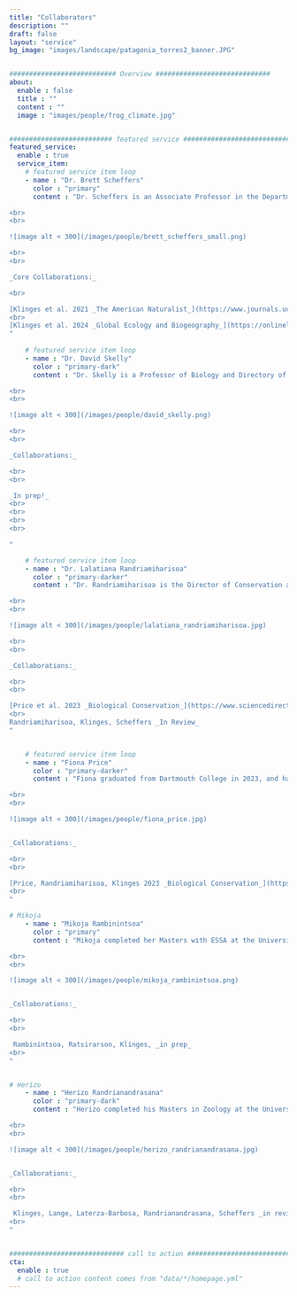 ```yaml
---
title: "Collaborators"
description: ""
draft: false
layout: "service"
bg_image: "images/landscape/patagonia_torres2_banner.JPG"


########################### Overview #############################
about:
  enable : false
  title : ""
  content : ""
  image : "images/people/frog_climate.jpg"


########################## featured service ############################
featured_service:
  enable : true
  service_item:
    # featured service item loop
    - name : "Dr. Brett Scheffers"
      color : "primary"
      content : "Dr. Scheffers is an Associate Professor in the Department of Wildife Ecology and Conservation, and served as my PhD advisor (2019 - 2024). [Website](https://www.schefferslab.com/)  

<br>
<br>

![image alt < 300](/images/people/brett_scheffers_small.png)

<br>
<br>

_Core Collaborations:_  

<br>

[Klinges et al. 2021 _The American Naturalist_](https://www.journals.uchicago.edu/doi/10.1086/711873)  
<br>
[Klinges et al. 2024 _Global Ecology and Biogeography_](https://onlinelibrary.wiley.com/doi/abs/10.1111/geb.13884)  
"
      
    # featured service item loop
    - name : "Dr. David Skelly"
      color : "primary-dark"
      content : "Dr. Skelly is a Professor of Biology and Directory of the Peabody History Museum and Yale University. [Website](https://campuspress.yale.edu/skellylab/)

<br>
<br>

![image alt < 300](/images/people/david_skelly.png) 

<br>
<br>

_Collaborations:_  

<br>
<br>

_In prep!_  
<br>
<br>
<br>
<br>

"

    # featured service item loop
    - name : "Dr. Lalatiana Randriamiharisoa"
      color : "primary-darker"
      content : "Dr. Randriamiharisoa is the Director of Conservation and Research at Madagascar National Parks.

<br>
<br>

![image alt < 300](/images/people/lalatiana_randriamiharisoa.jpg) 

<br>
<br>

_Collaborations:_  

<br>
<br>

[Price et al. 2023 _Biological Conservation_](https://www.sciencedirect.com/science/article/pii/S0006320723004780)  
<br>
Randriamiharisoa, Klinges, Scheffers _In Review_  
"


    # featured service item loop
    - name : "Fiona Price"
      color : "primary-darker"
      content : "Fiona graduated from Dartmouth College in 2023, and has been a core collaborator on research exploring the efficacy of local community members for wildlife monitoring in protected areas in Madagascar.

<br>
<br>

![image alt < 300](/images/people/fiona_price.jpg) 


_Collaborations:_  

<br>
<br>

[Price, Randriamiharisoa, Klinges 2023 _Biological Conservation_](https://www.sciencedirect.com/science/article/pii/S0006320723004780)  
<br>
"

# Mikoja
    - name : "Mikoja Rambinintsoa"
      color : "primary"
      content : "Mikoja completed her Masters with ESSA at the University of Antananarivo, through which she now is pursuing her PhD. We have collaborated on her work exploring the impacts of climate change on radiated tortoises, _Astrochelys radiata._  

<br>
<br>

![image alt < 300](/images/people/mikoja_rambinintsoa.png) 


_Collaborations:_  

<br>
<br>

 Rambinintsoa, Ratsirarson, Klinges, _in prep_
<br>
"


# Herizo
    - name : "Herizo Randrianandrasana"
      color : "primary-dark"
      content : "Herizo completed his Masters in Zoology at the University of Fianarantsoa, and is now a Research Project Manager at Health in Harmony. He is a collaborator on amphibian thermal and landscaope ecology work.

<br>
<br>

![image alt < 300](/images/people/herizo_randrianandrasana.jpg) 


_Collaborations:_  

<br>
<br>

 Klinges, Lange, Laterza-Barbosa, Randrianandrasana, Scheffers _in review_
<br>
"


############################# call to action #################################
cta:
  enable : true
  # call to action content comes from "data/*/homepage.yml"
---
```

